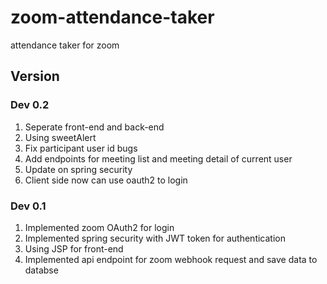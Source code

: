 # zoom-attendance-taker
attendance taker for zoom

## Version
### Dev 0.2
1. Seperate front-end and back-end
2. Using sweetAlert
3. Fix participant user id bugs
4. Add endpoints for meeting list and meeting detail of current user
5. Update on spring security
6. Client side now can use oauth2 to login

### Dev 0.1
1. Implemented zoom OAuth2 for login
2. Implemented spring security with JWT token for authentication
3. Using JSP for front-end
4. Implemented api endpoint for zoom webhook request and save data to databse